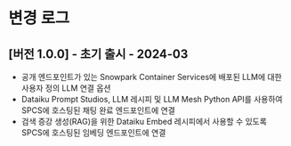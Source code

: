 # 변경 로그

## [버전 1.0.0] - 초기 출시 - 2024-03

* 공개 엔드포인트가 있는 Snowpark Container Services에 배포된 LLM에 대한 사용자 정의 LLM 연결 옵션
* Dataiku Prompt Studios, LLM 레시피 및 LLM Mesh Python API를 사용하여 SPCS에 호스팅된 채팅 완료 엔드포인트에 연결
* 검색 증강 생성(RAG)을 위한 Dataiku Embed 레시피에서 사용할 수 있도록 SPCS에 호스팅된 임베딩 엔드포인트에 연결